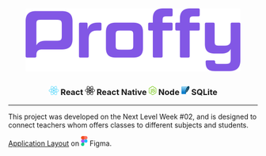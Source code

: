 <h1 align="center">
    <img alt="" title="" src="imgs/logo.png">
</h1>

<h3 align="center"> <img src="imgs/react.png" alt="react" height="18"> React <img src="imgs/react-native.png" alt="react-native" height="18"> React Native <img src="imgs/node.png" alt="node" height="18"> Node <img src="imgs/sqlite.png" alt="node" height="18"> SQLite </h3>

---

This project was developed on the Next Level Week #02, and is designed to connect teachers whom offers classes to different subjects and students.

[Application Layout](https://www.figma.com/file/GHGS126t7WYjnPZdRKChJF/Proffy-Web) on <img src="imgs/figma.png" alt="figma" height="20"> Figma.
